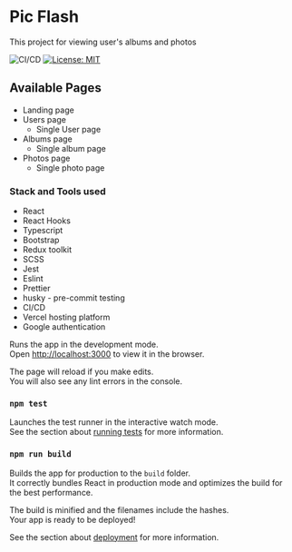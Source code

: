 # Pic Flash

This project for viewing user's albums and photos

![CI/CD](https://github.com//Charitie/pic_flash/actions/workflows/main.yml/badge.svg?event=push)
[![License: MIT](https://img.shields.io/badge/License-MIT-yellow.svg)](https://opensource.org/licenses/MIT)
## Available Pages

- Landing page
- Users page
  - Single User page
- Albums page
  - Single album page
- Photos page
  - Single photo page

### Stack and Tools used

- React
- React Hooks
- Typescript 
- Bootstrap
- Redux toolkit
- SCSS
- Jest
- Eslint
- Prettier
- husky - pre-commit testing
- CI/CD
- Vercel hosting platform
- Google authentication


Runs the app in the development mode.\
Open [http://localhost:3000](http://localhost:3000) to view it in the browser.

The page will reload if you make edits.\
You will also see any lint errors in the console.

### `npm test`

Launches the test runner in the interactive watch mode.\
See the section about [running tests](https://facebook.github.io/create-react-app/docs/running-tests) for more information.

### `npm run build`

Builds the app for production to the `build` folder.\
It correctly bundles React in production mode and optimizes the build for the best performance.

The build is minified and the filenames include the hashes.\
Your app is ready to be deployed!

See the section about [deployment](https://facebook.github.io/create-react-app/docs/deployment) for more information.
